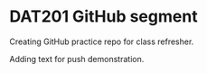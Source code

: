 # DAT201 GitHub segment
Creating GitHub practice repo for class refresher.

Adding text for push demonstration.
